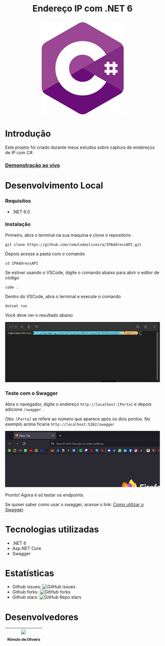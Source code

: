 <h1 align="center">
  <p align="center">Endereço IP com .NET 6</p>
  <a href="#introdução"><img src="https://github.com/romulodeoliveira/romulodeoliveira/blob/main/img/csharp.png?raw=true" alt="Docusaurus"></a>
</h1>

# Introdução

Este projeto foi criado durante meus estudos sobre captura de endereços de IP com C#.

### [Demonstração ao vivo](https://ipaddress.romulodeoliveira.net/)

# Desenvolvimento Local

### Requisitos

- .NET 6.0

### Instalação

Primeiro, abra o terminal na sua máquina e clone o repositório

    git clone https://github.com/romulodeoliveira/IPAddressAPI.git

Depois acesse a pasta com o comando

    cd IPAddressAPI

Se estiver usando o VSCode, digite o comando abaixo para abrir o editor de código

    code .

Dentro do VSCode, abra o terminal e execute o comando

    dotnet run

Você deve ver o resultado abaixo

![dotnet run](https://github.com/romulodeoliveira/IPAddressAPI/blob/main/ReadmeFiles/terminal.gif?raw=true)

### Teste com o Swagger

Abra o navegador, digite o endereço `http://localhost:[Porta]` e depois adicione `/swagger` .

Obs: `[Porta]` se refere ao número que aparece após os dois pontos. No exemplo acima ficaria `http://localhost:5262/swagger`

![swagger](https://github.com/romulodeoliveira/IPAddressAPI/blob/main/ReadmeFiles/firefox.gif?raw=true)

Pronto! Agora é só testar os endpoints.

Se quiser saber como usar o swagger, acesse o link: [Como utilizar o Swagger](https://appmaster.io/university/pt/tutorials/endpoints/o-que-e-e-como-utiliza-lo)

# Tecnologias utilizadas

- .NET 6
- Asp.NET Core
- Swagger

# Estatísticas

- Github issues: ![GitHub issues](https://img.shields.io/github/issues/romulodeoliveira/IPAddressAPI)
- Github forks: ![GitHub forks](https://img.shields.io/github/forks/romulodeoliveira/IPAddressAPI)
- Github stars: ![GitHub Repo stars](https://img.shields.io/github/stars/romulodeoliveira/IPAddressAPI)

# Desenvolvedores

| [<img src="https://avatars.githubusercontent.com/u/100490822?v=4" width=115><br><sub>Rômulo de Oliveira</sub>](https://github.com/romulodeoliveira) |
| :-------------------------------------------------------------------------------------------------------------------------------------------------: |
